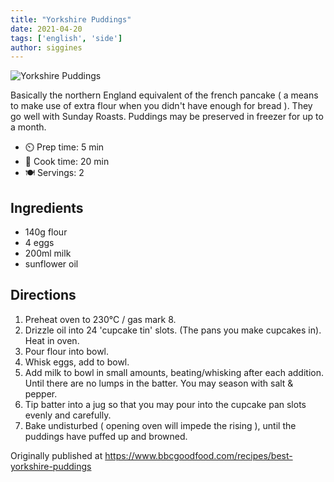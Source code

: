 ```yaml
---
title: "Yorkshire Puddings"
date: 2021-04-20
tags: ['english', 'side']
author: siggines
---
```


![Yorkshire Puddings](/cooking/pix/yorkshire-puddings.webp)

Basically the northern England equivalent of the french pancake ( a means to make use of extra flour when you didn't have enough for bread ). They go well with Sunday Roasts.
Puddings may be preserved in freezer for up to a month.

- ⏲️ Prep time: 5 min
- 🍳 Cook time: 20 min
- 🍽️ Servings: 2

## Ingredients

- 140g flour
- 4 eggs
- 200ml milk
- sunflower oil

## Directions

1. Preheat oven to 230°C / gas mark 8.
2. Drizzle oil into 24 'cupcake tin' slots. (The pans you make cupcakes in). Heat in oven.
3. Pour flour into bowl.
4. Whisk eggs, add to bowl.
5. Add milk to bowl in small amounts, beating/whisking after each addition. Until there are no lumps in the batter. You may season with salt & pepper.
6. Tip batter into a jug so that you may pour into the cupcake pan slots evenly and carefully.
7. Bake undisturbed ( opening oven will impede the rising ), until the puddings have puffed up and browned.

Originally published at https://www.bbcgoodfood.com/recipes/best-yorkshire-puddings
